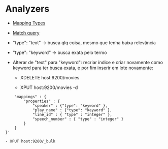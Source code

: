 # Analyzers

  - [Mapping Types](https://www.elastic.co/guide/en/elasticsearch/reference/7.17/mapping-types.html)
  
  - [Match query](https://www.elastic.co/guide/en/elasticsearch/reference/7.17/query-dsl-match-query.html)
  
  - "type": "text" -> busca qlq coisa, mesmo que tenha baixa relevância
  
  - "type": "keyword" -> busca exata pelo termo
  
  - Alterar de "text" para "keyword": recriar índice e criar novamente como keyword para ter busca exata, e por fim inserir em lote novamente:
  
    - XDELETE host:9200/movies
	
	- XPUT host:9200/movies -d 
```'{
	"mappings" : {
		"properties" : {
			"speaker" : {"type": "keyword" },
			"play_name" : {"type": "keyword" },
			"line_id" : { "type" : "integer" },
			"speech_number" : { "type" : "integer" }
		}
	}
}'
```
    - XPUT host:9200/_bulk
